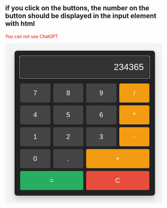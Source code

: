 
## if you click on the buttons, the number on the button should be displayed in the input element with html

####

<span style="color: red;">You can not use ChatGPT</span>

<img src="celcu.png"/>